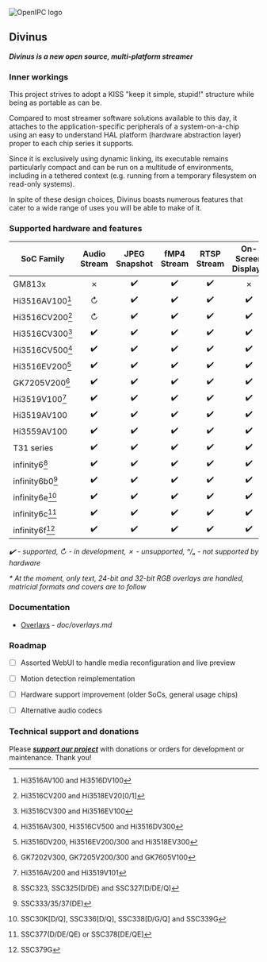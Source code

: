 ![OpenIPC logo][logo]

## Divinus
**_Divinus is a new open source, multi-platform streamer_**

### Inner workings

This project strives to adopt a KISS "keep it simple, stupid!" structure while being as portable as can be.

Compared to most streamer software solutions available to this day, it attaches to the application-specific peripherals of a system-on-a-chip using an easy to understand HAL platform (hardware abstraction layer) proper to each chip series it supports.

Since it is exclusively using dynamic linking, its executable remains particularly compact and can be run on a multitude of environments, including in a tethered context (e.g. running from a temporary filesystem on read-only systems).

In spite of these design choices, Divinus boasts numerous features that cater to a wide range of uses you will be able to make of it.


### Supported hardware and features

| SoC Family              | Audio Stream | JPEG Snapshot | fMP4 Stream | RTSP Stream | On-Screen Display* |
|-------------------------|:------------:|:-------------:|:-----------:|:-----------:|:------------------:|
| GM813x                  | ✗            | ✔️           | ✔️          | ✔️          | ✗                 |
| Hi3516AV100[^1]         | ↻            | ✔️           | ✔️          | ✔️          | ✔️                |
| Hi3516CV200[^2]         | ↻            | ✔️           | ✔️          | ✔️          | ✔️                |
| Hi3516CV300[^3]         | ✔️           | ✔️           | ✔️          | ✔️          | ✔️                |
| Hi3516CV500[^4]         | ✔️           | ✔️           | ✔️          | ✔️          | ✔️                |
| Hi3516EV200[^5]         | ✔️           | ✔️           | ✔️          | ✔️          | ✔️                |
| GK7205V200[^6]          | ✔️           | ✔️           | ✔️          | ✔️          | ✔️                |
| Hi3519V100[^7]          | ✔️           | ✔️           | ✔️          | ✔️          | ✔️                |
| Hi3519AV100             | ✔️           | ✔️           | ✔️          | ✔️          | ✔️                |
| Hi3559AV100             | ✔️           | ✔️           | ✔️          | ✔️          | ✔️                |
| T31 series              | ✔️           | ✔️           | ✔️          | ✔️          | ✔️                |
| infinity6[^8]           | ✔️           | ✔️           | ✔️          | ✔️          | ✔️                |
| infinity6b0[^9]         | ✔️           | ✔️           | ✔️          | ✔️          | ✔️                |
| infinity6e[^10]         | ✔️           | ✔️           | ✔️          | ✔️          | ✔️                |
| infinity6c[^11]         | ✔️           | ✔️           | ✔️          | ✔️          | ✔️                |
| infinity6f[^12]         | ✔️           | ✔️           | ✔️          | ✔️          | ✔️                |

_✔️ - supported, ↻ - in development, ✗ - unsupported, ⁿ/ₐ - not supported by hardware_

_* At the moment, only text, 24-bit and 32-bit RGB overlays are handled, matricial formats and covers are to follow_

[^1]: Hi3516AV100 and Hi3516DV100
[^2]: Hi3516CV200 and Hi3518EV20\[0/1\]
[^3]: Hi3516CV300 and Hi3516EV100
[^4]: Hi3516AV300, Hi3516CV500 and Hi3516DV300
[^5]: Hi3516DV200, Hi3516EV200/300 and Hi3518EV300
[^6]: GK7202V300, GK7205V200/300 and GK7605V100
[^7]: Hi3516AV200 and Hi3519V101
[^8]: SSC323, SSC325(D/DE) and SSC327(D/DE/Q)
[^9]: SSC333/35/37(DE)
[^10]: SSC30K\[D/Q\], SSC336\[D/Q\], SSC338\[D/G/Q\] and SSC339G
[^11]: SSC377(D/DE/QE) or SSC378\[DE/QE\]
[^12]: SSC379G


### Documentation

- [Overlays](doc/overlays.md) - _doc/overlays.md_


### Roadmap

- [ ] Assorted WebUI to handle media reconfiguration and live preview
- [ ] Motion detection reimplementation
- [ ] Hardware support improvement (older SoCs, general usage chips)
- [ ] Alternative audio codecs


### Technical support and donations

Please **_[support our project](https://openipc.org/support-open-source)_** with donations or orders for development or maintenance. Thank you!


[logo]: https://openipc.org/assets/openipc-logo-black.svg
